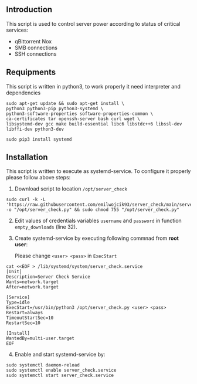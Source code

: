## Introduction

This script is used to control server power according to status of critical services:
- qBittorrent Nox
- SMB connections
- SSH connections


## Requipments
This script is written in python3, to work properly it need interpreter and dependencies
```
sudo apt-get update && sudo apt-get install \
python3 python3-pip python3-systemd \
python3-software-properties software-properties-common \
ca-certificates tar openssh-server bash curl wget \
libsystemd-dev gcc make build-essential libc6 libstdc++6 libssl-dev libffi-dev python3-dev

sudo pip3 install systemd
```
## Installation
This script is written to execute as systemd-service. To configure it properly please follow above steps:
1. Download script to location `/opt/server_check`
```
sudo curl -k -L 'https://raw.githubusercontent.com/emilwojcik93/server_check/main/server_check.py' -o "/opt/server_check.py" && sudo chmod 755 "/opt/server_check.py"
```
2. Edit values of credentials variables `username` and `password` in function `empty_downloads` (line 32).
3. Create systemd-service by executing following commnad from **root user**:

   Please change `<user> <pass>` in `ExecStart`
```
cat <<EOF > /lib/systemd/system/server_check.service
[Unit]
Description=Server Check Service
Wants=network.target
After=network.target

[Service]
Type=idle
ExecStart=/usr/bin/python3 /opt/server_check.py <user> <pass>
Restart=always
TimeoutStartSec=10
RestartSec=10

[Install]
WantedBy=multi-user.target
EOF
```
4. Enable and start systemd-service by:
```
sudo systemctl daemon-reload
sudo systemctl enable server_check.service
sudo systemctl start server_check.service
```

